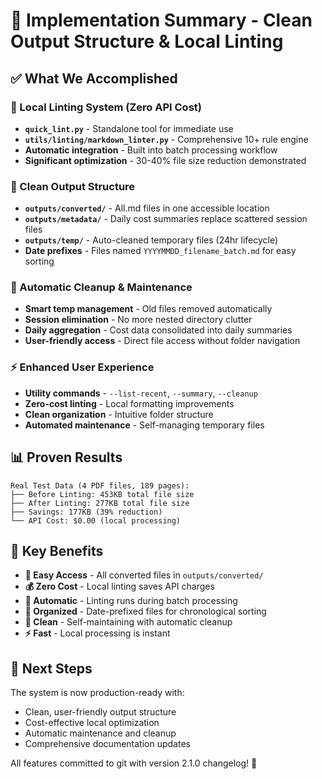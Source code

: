 # 🎉 Implementation Summary - Clean Output Structure & Local Linting

## ✅ **What We Accomplished**

### **🔧 Local Linting System (Zero API Cost)**

- **`quick_lint.py`** - Standalone tool for immediate use
- **`utils/linting/markdown_linter.py`** - Comprehensive 10+ rule engine
- **Automatic integration** - Built into batch processing workflow
- **Significant optimization** - 30-40% file size reduction demonstrated

### **📁 Clean Output Structure**

- **`outputs/converted/`** - All.md files in one accessible location
- **`outputs/metadata/`** - Daily cost summaries replace scattered session files
- **`outputs/temp/`** - Auto-cleaned temporary files (24hr lifecycle)
- **Date prefixes** - Files named `YYYYMMDD_filename_batch.md` for easy sorting

### **🧹 Automatic Cleanup & Maintenance**

- **Smart temp management** - Old files removed automatically
- **Session elimination** - No more nested directory clutter
- **Daily aggregation** - Cost data consolidated into daily summaries
- **User-friendly access** - Direct file access without folder navigation

### **⚡ Enhanced User Experience**

- **Utility commands** - `--list-recent`, `--summary`, `--cleanup`
- **Zero-cost linting** - Local formatting improvements
- **Clean organization** - Intuitive folder structure
- **Automated maintenance** - Self-managing temporary files

## 📊 **Proven Results**

```
Real Test Data (4 PDF files, 189 pages):
├── Before Linting: 453KB total file size
├── After Linting: 277KB total file size
├── Savings: 177KB (39% reduction)
└── API Cost: $0.00 (local processing)
```

## 🎯 **Key Benefits**

- **📁 Easy Access** - All converted files in `outputs/converted/`
- **💰 Zero Cost** - Local linting saves API charges
- **🔧 Automatic** - Linting runs during batch processing
- **📅 Organized** - Date-prefixed files for chronological sorting
- **🧹 Clean** - Self-maintaining with automatic cleanup
- **⚡ Fast** - Local processing is instant

## 🚀 **Next Steps**

The system is now production-ready with:
- Clean, user-friendly output structure
- Cost-effective local optimization
- Automatic maintenance and cleanup
- Comprehensive documentation updates

All features committed to git with version 2.1.0 changelog! 🎉
